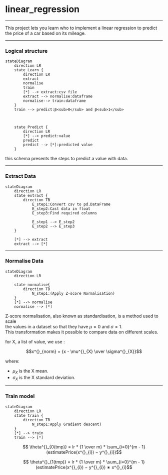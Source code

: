 
# linear_regression

---

This project lets you learn who to implement a linear regression to predict \
the price of a car  based on its mileage.

---
### Logical structure
```mermaid
stateDiagram
    direction LR
    state Learn {
        direction LR
        extract
        normalise
        train
        [*] --> extract:csv file
        extract --> normalise:dataframe
        normalise--> train:dataframe
    }
    train --> predict:β<sub>0</sub> and β<sub>1</sub>



    state Predict {
        direction LR
        [*] --> predict:value
        predict
        predict --> [*]:predicted value
    }
```
this schema presents the steps to predict a value with data.

---
### Extract Data
```mermaid
stateDiagram
    direction LR
    state extract {
        direction TB
            E_step1:Convert csv to pd.DataFrame
            E_step2:Cast data in float
            E_step3:Find required columns
            
            E_step1 --> E_step2
            E_step2 --> E_step3
    }

    [*] --> extract
    extract --> [*]
```

---
### Normalise Data
```mermaid
stateDiagram
    direction LR
    
    state normalise{
        direction TB
            N_step1:(Apply Z-score Normalisation)
    }
    [*] --> normalise
    normalise --> [*]
```

Z-score normalisation, also known as standardisation, is a method used to scale \
the values in a dataset so that they have $\mu = 0$ and $\sigma = 1$. \
This transformation makes it possible to compare data on different scales.

for X, a list of value, we use :

```math
x^{}_{norm} = {x - \mu^{}_{X} \over \sigma^{}_{X}}
```
where:
*   $\mu^{}_{X}$ is the X mean.
*   $\sigma^{}_{X}$  is the X standard deviation.

---
### Train model
```mermaid
stateDiagram
    direction LR
    state train {
        direction TB
            N_step1:Apply Gradient descent)
    }  
    [*] --> train
    train --> [*]
```

```math
    \theta^{}_{0(tmp)} = lr * {1 \over m} * \sum_{i=0}^{m - 1} (estimatePrice(x^{}_{i}) − y^{}_{i})
```
```math
    \theta^{}_{1(tmp)} =  lr * {1 \over m}  * \sum_{i=0}^{m - 1} (estimatePrice(x^{}_{i}) − y^{}_{i}) ∗ x^{}_{i}
```

